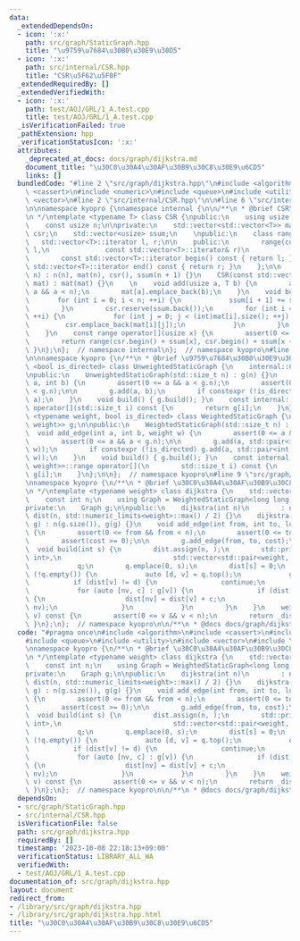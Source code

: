 ```yaml
---
data:
  _extendedDependsOn:
  - icon: ':x:'
    path: src/graph/StaticGraph.hpp
    title: "\u9759\u7684\u30B0\u30E9\u30D5"
  - icon: ':x:'
    path: src/internal/CSR.hpp
    title: "CSR\u5F62\u5F0F"
  _extendedRequiredBy: []
  _extendedVerifiedWith:
  - icon: ':x:'
    path: test/AOJ/GRL/1_A.test.cpp
    title: test/AOJ/GRL/1_A.test.cpp
  _isVerificationFailed: true
  _pathExtension: hpp
  _verificationStatusIcon: ':x:'
  attributes:
    _deprecated_at_docs: docs/graph/dijkstra.md
    document_title: "\u30C0\u30A4\u30AF\u30B9\u30C8\u30E9\u6CD5"
    links: []
  bundledCode: "#line 2 \"src/graph/dijkstra.hpp\"\n#include <algorithm>\n#include\
    \ <cassert>\n#include <numeric>\n#include <queue>\n#include <utility>\n#include\
    \ <vector>\n#line 2 \"src/internal/CSR.hpp\"\n\n#line 6 \"src/internal/CSR.hpp\"\
    \n\nnamespace kyopro {\nnamespace internal {\n\n/**\n * @brief CSR\u5F62\u5F0F\
    \n */\ntemplate <typename T> class CSR {\npublic:\n    using usize = std::size_t;\n\
    \    const usize n;\n\nprivate:\n    std::vector<std::vector<T>> mat;\n    std::vector<T>\
    \ csr;\n    std::vector<usize> ssum;\n    \npublic:\n    class range {\n     \
    \   std::vector<T>::iterator l, r;\n\n    public:\n        range(const std::vector<T>::iterator&\
    \ l,\n              const std::vector<T>::iterator& r)\n            : l(l), r(r){}\n\
    \        const std::vector<T>::iterator begin() const { return l; }\n        const\
    \ std::vector<T>::iterator end() const { return r; }\n    };\n\n    CSR(usize\
    \ n) : n(n), mat(n), csr(), ssum(n + 1) {}\n    CSR(const std::vector<std::vector<T>>&\
    \ mat) : mat(mat) {}\n    \n    void add(usize a, T b) {\n        assert(0 <=\
    \ a && a < n);\n        mat[a].emplace_back(b);\n    }\n    void build() {\n \
    \       for (int i = 0; i < n; ++i) {\n            ssum[i + 1] += ssum[i] + mat[i].size();\n\
    \        }\n        csr.reserve(ssum.back());\n        for (int i = 0; i < n;\
    \ ++i) {\n            for (int j = 0; j < (int)mat[i].size(); ++j) {\n       \
    \         csr.emplace_back(mat[i][j]);\n            }\n        }\n        mat.clear();\n\
    \    }\n    const range operator[](usize x) {\n        assert(0 <= x && x < n);\n\
    \        return range(csr.begin() + ssum[x], csr.begin() + ssum[x + 1]);\n   \
    \ }\n};\n};  // namespace internal\n};  // namespace kyopro\n#line 3 \"src/graph/StaticGraph.hpp\"\
    \n\nnamespace kyopro {\n/**\n * @brief \u9759\u7684\u30B0\u30E9\u30D5\n */\ntemplate\
    \ <bool is_directed> class UnweightedStaticGraph {\n    internal::CSR<int> g;\n\
    \npublic:\n    UnweightedStaticGraph(std::size_t n) : g(n) {}\n    void add_edge(int\
    \ a, int b) {\n        assert(0 <= a && a < g.n);\n        assert(0 <= b && b\
    \ < g.n);\n\n        g.add(a, b);\n        if constexpr (!is_directed) g.add(b,\
    \ a);\n    }\n    void build() { g.build(); }\n    const internal::CSR<int>::range\
    \ operator[](std::size_t i) const {\n        return g[i];\n    }\n};\ntemplate\
    \ <typename weight, bool is_directed> class WeightedStaticGraph {\n    internal::CSR<std::pair<int,\
    \ weight>> g;\n\npublic:\n    WeightedStaticGraph(std::size_t n) : g(n){}\n  \
    \  void add_edge(int a, int b, weight w) {\n        assert(0 <= a && a < g.n);\n\
    \        assert(0 <= a && a < g.n);\n\n        g.add(a, std::pair<int, weight>(b,\
    \ w));\n        if constexpr (!is_directed) g.add(a, std::pair<int, weight>(b,\
    \ w));\n    }\n    void build() { g.build(); }\n    const internal::CSR<std::pair<int,\
    \ weight>>::range operator[](\n        std::size_t i) const {\n        return\
    \ g[i];\n    }\n};\n\n};  // namespace kyopro\n#line 9 \"src/graph/dijkstra.hpp\"\
    \nnamespace kyopro {\n/**\n * @brief \u30C0\u30A4\u30AF\u30B9\u30C8\u30E9\u6CD5\
    \n */\ntemplate <typename weight> class dijkstra {\n    std::vector<weight> _dist;\n\
    \    const int n;\n    using Graph = WeightedStaticGraph<long long, false>;\n\n\
    private:\n    Graph g;\n\npublic:\n    dijkstra(int n)\n        : n(n), g(n),\
    \ dist(n, std::numeric_limits<weight>::max() / 2) {}\n    dijkstra(const Graph&\
    \ g) : n(g.size()), g(g) {}\n    void add_edge(int from, int to, long long cost)\
    \ {\n        assert(0 <= from && from < n);\n        assert(0 <= to && to < n);\n\
    \        assert(cost >= 0);\n\n        g.add_edge(from, to, cost);\n    }\n  \
    \  void build(int s) {\n        dist.assign(n, );\n        std::priority_queue<std::pair<weight,\
    \ int>,\n                            std::vector<std::pair<weight, int>>, std::greater<>>\n\
    \            q;\n        q.emplace(0, s);\n        dist[s] = 0;\n        while\
    \ (!q.empty()) {\n            auto [d, v] = q.top();\n            q.pop();\n \
    \           if (dist[v] != d) {\n                continue;\n            }\n\n\
    \            for (auto [nv, c] : g[v]) {\n                if (dist[v] + c < dist[nv])\
    \ {\n                    dist[nv] = dist[v] + c;\n                    q.emplace(dist[nv],\
    \ nv);\n                }\n            }\n        }\n    }\n    weight dist(int\
    \ v) const {\n        assert(0 <= v && v < n);\n        return _dist[v];\n   \
    \ }\n};\n};  // namespace kyopro\n\n/**\n * @docs docs/graph/dijkstra.md\n */\n"
  code: "#pragma once\n#include <algorithm>\n#include <cassert>\n#include <numeric>\n\
    #include <queue>\n#include <utility>\n#include <vector>\n#include \"../../src/graph/StaticGraph.hpp\"\
    \nnamespace kyopro {\n/**\n * @brief \u30C0\u30A4\u30AF\u30B9\u30C8\u30E9\u6CD5\
    \n */\ntemplate <typename weight> class dijkstra {\n    std::vector<weight> _dist;\n\
    \    const int n;\n    using Graph = WeightedStaticGraph<long long, false>;\n\n\
    private:\n    Graph g;\n\npublic:\n    dijkstra(int n)\n        : n(n), g(n),\
    \ dist(n, std::numeric_limits<weight>::max() / 2) {}\n    dijkstra(const Graph&\
    \ g) : n(g.size()), g(g) {}\n    void add_edge(int from, int to, long long cost)\
    \ {\n        assert(0 <= from && from < n);\n        assert(0 <= to && to < n);\n\
    \        assert(cost >= 0);\n\n        g.add_edge(from, to, cost);\n    }\n  \
    \  void build(int s) {\n        dist.assign(n, );\n        std::priority_queue<std::pair<weight,\
    \ int>,\n                            std::vector<std::pair<weight, int>>, std::greater<>>\n\
    \            q;\n        q.emplace(0, s);\n        dist[s] = 0;\n        while\
    \ (!q.empty()) {\n            auto [d, v] = q.top();\n            q.pop();\n \
    \           if (dist[v] != d) {\n                continue;\n            }\n\n\
    \            for (auto [nv, c] : g[v]) {\n                if (dist[v] + c < dist[nv])\
    \ {\n                    dist[nv] = dist[v] + c;\n                    q.emplace(dist[nv],\
    \ nv);\n                }\n            }\n        }\n    }\n    weight dist(int\
    \ v) const {\n        assert(0 <= v && v < n);\n        return _dist[v];\n   \
    \ }\n};\n};  // namespace kyopro\n\n/**\n * @docs docs/graph/dijkstra.md\n */"
  dependsOn:
  - src/graph/StaticGraph.hpp
  - src/internal/CSR.hpp
  isVerificationFile: false
  path: src/graph/dijkstra.hpp
  requiredBy: []
  timestamp: '2023-10-08 22:18:13+09:00'
  verificationStatus: LIBRARY_ALL_WA
  verifiedWith:
  - test/AOJ/GRL/1_A.test.cpp
documentation_of: src/graph/dijkstra.hpp
layout: document
redirect_from:
- /library/src/graph/dijkstra.hpp
- /library/src/graph/dijkstra.hpp.html
title: "\u30C0\u30A4\u30AF\u30B9\u30C8\u30E9\u6CD5"
---
```

